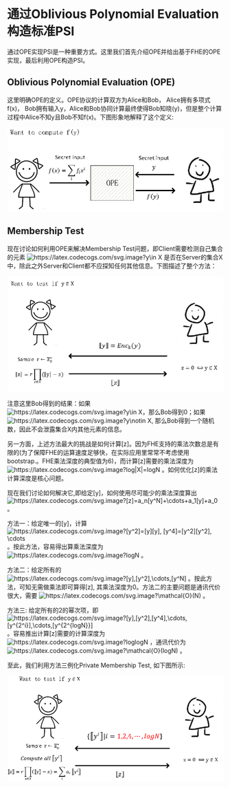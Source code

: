# 通过Oblivious Polynomial Evaluation 构造标准PSI
通过OPE实现PSI是一种重要方式。这里我们首先介绍OPE并给出基于FHE的OPE实现，最后利用OPE构造PSI。

## Oblivious Polynomial Evaluation (OPE)
这里明确OPE的定义。OPE协议的计算双方为Alice和Bob， Alice拥有多项式f(x)， Bob拥有输入y，Alice和Bob协同计算最终使得Bob知晓(y)，但是整个计算过程中Alice不知y且Bob不知f(x)。下图形象地解释了这个定义:
 <p align="center">
  <img src="fig/ope.png" alt="animated" />
  </p>

## Membership Test
现在讨论如何利用OPE来解决Membership Test问题，即Client需要检测自己集合的元素 <img src="https://latex.codecogs.com/svg.image?y\in&space;X" title="https://latex.codecogs.com/svg.image?y\in X" /> 是否在Server的集合X中，除此之外Server和Client都不应探知任何其他信息。下图描述了整个方法：
  <p align="center">
  <img src="fig/membership_test_ope.png" alt="animated" />
  </p>
  
  注意这里Bob得到的结果：如果 <img src="https://latex.codecogs.com/svg.image?y\in&space;X" title="https://latex.codecogs.com/svg.image?y\in X" />，那么Bob得到0；如果 <img src="https://latex.codecogs.com/svg.image?y\notin&space;X" title="https://latex.codecogs.com/svg.image?y\notin X" />, 那么Bob得到一个随机数，因此不会泄露集合X内其他元素的信息。
  
 另一方面，上述方法最大的挑战是如何计算[z]。因为FHE支持的乘法次数总是有限的(为了保障FHE的运算速度足够快，在实际应用里常常不考虑使用bootstrap.。FHE乘法深度的典型值为6)，而计算[z]需要的乘法深度为 <img src="https://latex.codecogs.com/svg.image?log|X|=logN" title="https://latex.codecogs.com/svg.image?log|X|=logN" /> 。如何优化[z]的乘法计算深度是核心问题。
 
 
 现在我们讨论如何解决它,即给定[y]，如何使用尽可能少的乘法深度算出 <img src="https://latex.codecogs.com/svg.image?[z]=a_n[y^N]&plus;\cdots&plus;a_1[y]&plus;a_0" title="https://latex.codecogs.com/svg.image?[z]=a_n[y^N]+\cdots+a_1[y]+a_0" />。
 
 方法一：给定唯一的[y]，计算 <img src="https://latex.codecogs.com/svg.image?[y^2]=[y][y],&space;[y^4]=[y^2][y^2],&space;\cdots" title="https://latex.codecogs.com/svg.image?[y^2]=[y][y], [y^4]=[y^2][y^2], \cdots" /> 。按此方法，容易得出算乘法深度为 <img src="https://latex.codecogs.com/svg.image?logN" title="https://latex.codecogs.com/svg.image?logN" /> 。
 
 方法二：给定所有的 <img src="https://latex.codecogs.com/svg.image?[y],[y^2],\cdots,[y^N]" title="https://latex.codecogs.com/svg.image?[y],[y^2],\cdots,[y^N]" /> 。按此方法，可知无需做乘法即可算得[z], 其乘法深度为0。方法二的主要问题是通讯代价很大，需要 <img src="https://latex.codecogs.com/svg.image?\mathcal{O}(N)" title="https://latex.codecogs.com/svg.image?\mathcal{O}(N)" /> 。
 
 方法三: 给定所有的2的幂次项，即 <img src="https://latex.codecogs.com/svg.image?[y],[y^2],[y^4],\cdots,[y^{2^i}],\cdots,[y^{2^{logN}}]" title="https://latex.codecogs.com/svg.image?[y],[y^2],[y^4],\cdots,[y^{2^i}],\cdots,[y^{2^{logN}}]" /> 。容易推出计算[z]需要的计算深度为 <img src="https://latex.codecogs.com/svg.image?loglogN" title="https://latex.codecogs.com/svg.image?loglogN" /> ，通讯代价为 <img src="https://latex.codecogs.com/svg.image?\mathcal{O}(logN)" title="https://latex.codecogs.com/svg.image?\mathcal{O}(logN)" /> 。
 
至此，我们利用方法三例化Private Membership Test, 如下图所示:

  <p align="center">
  <img src="fig/membership_test_ope2.png" alt="animated" width: "50%" />
  </p>
